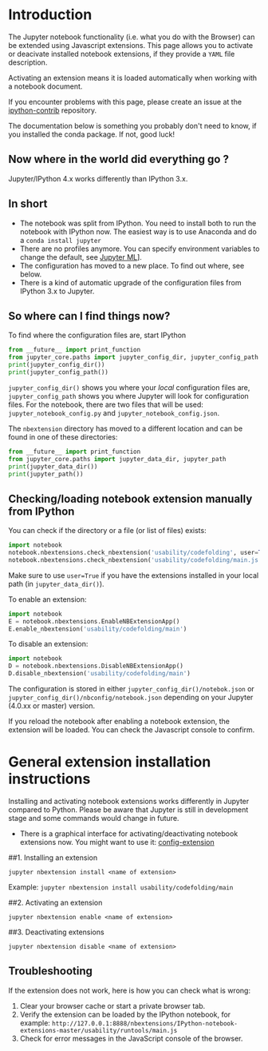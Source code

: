 # Introduction

The Jupyter notebook functionality (i.e. what you do with the Browser) can be extended using Javascript extensions.
This page allows you to activate or deacivate installed notebook extensions, if they provide a `YAML` file description.

Activating an extension means it is loaded automatically when working with a notebook document.
 
If you encounter problems with this page, please create an issue at the [ipython-contrib](https://github.com/ipython-contrib/IPython-notebook-extensions) repository.

The documentation below is something you probably don't need to know, if you installed the conda package.
If not, good luck!

## Now where in the world did everything go ?
Jupyter/IPython 4.x works differently than IPython 3.x.

In short
----
* The notebook was split from IPython. You need to install both to run the notebook with IPython now. The easiest way is to use Anaconda and do a `conda install jupyter`
* There are no profiles anymore. You can specify environment variables to change the default, see [Jupyter ML](https://groups.google.com/forum/?utm_medium=email&utm_source=footer#!topic/jupyter/7q02jjksvFU)].
* The configuration has moved to a new place. To find out where, see below.
* There is a kind of automatic upgrade of the configuration files from IPython 3.x to Jupyter.

## So where can I find things now?
To find where the configuration files are, start IPython 
```Python
from __future__ import print_function
from jupyter_core.paths import jupyter_config_dir, jupyter_config_path
print(jupyter_config_dir())
print(jupyter_config_path())
```
`jupyter_config_dir()` shows you where your *local* configuration files are, `jupyter_config_path` shows you where Jupyter will look for configuration files. For the notebook, there are two files that will be used:
`jupyter_notebook_config.py` and `jupyter_notebook_config.json`. 

The `nbextension` directory has moved to a different location and can be found in one of these directories:
```Python
from __future__ import print_function
from jupyter_core.paths import jupyter_data_dir, jupyter_path
print(jupyter_data_dir())
print(jupyter_path())
```

## Checking/loading notebook extension manually from IPython
You can check if the directory or a file (or list of files) exists:
```Python
import notebook
notebook.nbextensions.check_nbextension('usability/codefolding', user=True)
notebook.nbextensions.check_nbextension('usability/codefolding/main.js', user=True)
```
Make sure to use `user=True` if you have the extensions installed in your local path (in `jupyter_data_dir()`).

To enable an extension:
```Python
import notebook
E = notebook.nbextensions.EnableNBExtensionApp()
E.enable_nbextension('usability/codefolding/main')
```

To disable an extension:
```Python
import notebook
D = notebook.nbextensions.DisableNBExtensionApp()
D.disable_nbextension('usability/codefolding/main')
```
The configuration is stored in either `jupyter_config_dir()/notebok.json` or `jupyter_config_dir()/nbconfig/notebook.json` 
depending on your Jupyter (4.0.xx or master) version.

If you reload the notebook after enabling a notebook extension, the extension will be loaded. You can check the Javascript console to confirm.


# General extension installation instructions
Installing and activating notebook extensions works differently in Jupyter compared to Python. Please be aware that Jupyter is still in development stage and some commands would change in future. 

* There is a graphical interface for activating/deactivating notebook extensions now. You might want to use it:
[config-extension](config-extension)

##1. Installing an extension

`jupyter nbextension install <name of extension>`

Example:
`jupyter nbextension install usability/codefolding/main`

##2. Activating an extension

`jupyter nbextension enable <name of extension>`

##3. Deactivating extensions

`jupyter nbextension disable <name of extension>`

## Troubleshooting
If the extension does not work, here is how you can check what is wrong:

1. Clear your browser cache or start a private browser tab.
2. Verify the extension can be loaded by the IPython notebook, for example:
    `http://127.0.0.1:8888/nbextensions/IPython-notebook-extensions-master/usability/runtools/main.js`
3. Check for error messages in the JavaScript console of the browser. 
